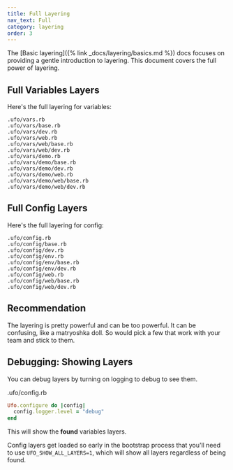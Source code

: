 ```yaml
---
title: Full Layering
nav_text: Full
category: layering
order: 3
---
```


The [Basic layering]({% link _docs/layering/basics.md %}) docs focuses on providing a gentle introduction to layering. This document covers the full power of layering.


## Full Variables Layers

Here's the full layering for variables:

    .ufo/vars.rb
    .ufo/vars/base.rb
    .ufo/vars/dev.rb
    .ufo/vars/web.rb
    .ufo/vars/web/base.rb
    .ufo/vars/web/dev.rb
    .ufo/vars/demo.rb
    .ufo/vars/demo/base.rb
    .ufo/vars/demo/dev.rb
    .ufo/vars/demo/web.rb
    .ufo/vars/demo/web/base.rb
    .ufo/vars/demo/web/dev.rb

## Full Config Layers

Here's the full layering for config:

    .ufo/config.rb
    .ufo/config/base.rb
    .ufo/config/dev.rb
    .ufo/config/env.rb
    .ufo/config/env/base.rb
    .ufo/config/env/dev.rb
    .ufo/config/web.rb
    .ufo/config/web/base.rb
    .ufo/config/web/dev.rb

## Recommendation

The layering is pretty powerful and can be too powerful. It can be confusing, like a matryoshka doll. So would pick a few that work with your team and stick to them.

## Debugging: Showing Layers

You can debug layers by turning on logging to debug to see them.

.ufo/config.rb

```ruby
Ufo.configure do |config|
  config.logger.level = "debug"
end
```

This will show the **found** variables layers.

Config layers get loaded so early in the bootstrap process that you'll need to use `UFO_SHOW_ALL_LAYERS=1`, which will show all layers regardless of being found.
